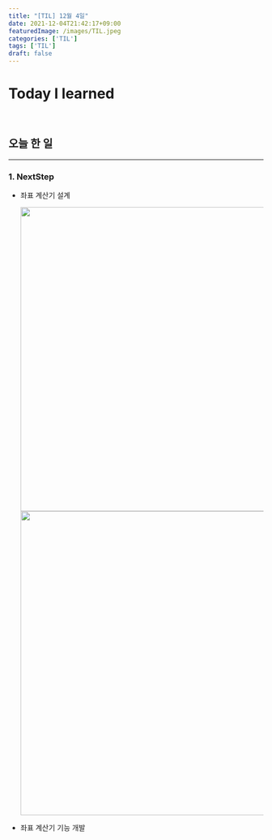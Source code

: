 ```yaml
---
title: "[TIL] 12월 4일"
date: 2021-12-04T21:42:17+09:00
featuredImage: /images/TIL.jpeg
categories: ['TIL']
tags: ['TIL']
draft: false
---
```


# Today I learned

<!--more-->

<br>

## 오늘 한 일

---

### 1. NextStep

- 좌표 계산기 설계
  
    <image src="https://user-images.githubusercontent.com/57708971/144709866-8f966550-b31d-43bf-8003-730584ec8853.jpg" width="600"/>
    <image src="https://user-images.githubusercontent.com/57708971/144709609-0e9e4784-28ca-49f0-b4eb-d72cfa1873f0.jpg" width="600"/>
    
- 좌표 계산기 기능 개발

